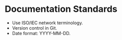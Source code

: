 # Documentation Standards

- Use ISO/IEC network terminology.
- Version control in Git.
- Date format: YYYY-MM-DD.
